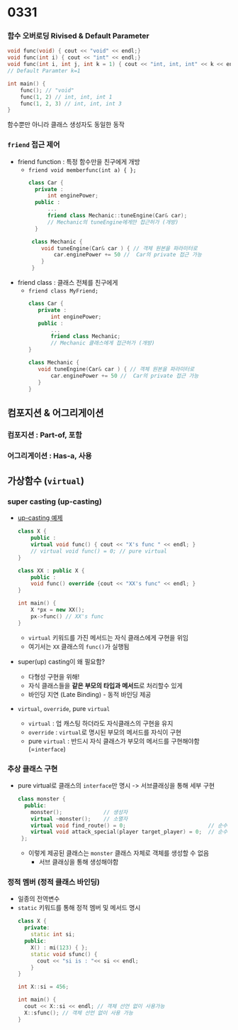 # 0331

### 함수 오버로딩 Rivised & Default Parameter

```c++
void func(void) { cout << "void" << endl;}
void func(int i) { cout << "int" << endl;}
void func(int i, int j, int k = 1) { cout << "int, int, int" << k << endl;}
// Default Paramter k=1

int main() {
    func(); // "void"
    func(1, 2) // int, int, int 1
    func(1, 2, 3) // int, int, int 3
}
```
함수뿐만 아니라 클래스 생성자도 동일한 동작

### `friend` 접근 제어
 - friend function : 특정 함수만을 친구에게 개방
    - `friend void memberfunc(int a) { };`
      ```c++
      class Car {
        private :
            int enginePower;
        public :
            ...
            friend class Mechanic::tuneEngine(Car& car); 
            // Mechanic의 tuneEngine에게만 접근허가 (개방)
        }

       class Mechanic {
          void tuneEngine(Car& car ) { // 객체 원본을 파라미터로
              car.enginePower += 50 //  Car의 private 접근 가능
          }
       }
       ```
 - friend class : 클래스 전체를 친구에게
   - `friend class MyFriend;`
     ```c++
     class Car {
        private :
            int enginePower;
        public :
            ...
            friend class Mechanic; 
            // Mechanic 클래스에게 접근허가 (개방)
     }

     class Mechanic {
        void tuneEngine(Car& car ) { // 객체 원본을 파라미터로
            car.enginePower += 50 //  Car의 private 접근 가능
        }
     }
     ```  

## 컴포지션 & 어그리게이션

### 컴포지션 : Part-of, 포함
### 어그리게이션 : Has-a, 사용


## 가상함수 (`virtual`)
### super casting (up-casting)
- [up-casting 예제](../up_casting_virtual.cpp)
    ```c++
    class X {
        public :
        virtual void func() { cout << "X's func " << endl; }
        // virtual void func() = 0; // pure virtual
    }

    class XX : public X {
        public : 
        void func() override {cout << "XX's func" << endl; }
    }

    int main() {
        X *px = new XX();
        px->func() // XX's func
    }
    ```
    - `virtual` 키워드를 가진 메서드는 자식 클래스에게 구현을 위임
    - 여기서는 `XX` 클래스의 `func()`가 실행됨
  
- super(up) casting이 왜 필요함?    
  - 다형성 구현을 위해!
  - 자식 클래스들을 **같은 부모의 타입과 메서드**로 처리할수 있게
  - 바인딩 지연 (Late Binding) - 동적 바인딩 제공

- `virtual`, `override`, pure `virtual` 
  - `virtual` : 업 캐스팅 하더라도 자식클래스의 구현을 유지
  - `override` : `virtual`로 명시된 부모의 메서드를 자식이 구현
  - pure `virtual` : 반드시 자식 클래스가 부모의 메서드를 구현해야함 (=`interface`)

### 추상 클래스 구현
- pure virtual로 클래스의 `interface`만 명시 -> 서브클래싱을 통해 세부 구현
  ```c++
  class monster {
    public:
      monster();             // 생성자
      virtual ~monster();    // 소멸자
      virtual void find_route() = 0;                          // 순수 가상 함수
      virtual void attack_special(player target_player) = 0;  // 순수 가상 함수
   };
  ```
  - 이렇게 제공된 클래스는 `monster` 클래스 자체로 객체를 생성할 수 없음
    - 서브 클래싱을 통해 생성해야함

### 정적 멤버 (정적 클래스 바인딩)
- 일종의 전역변수
- `static` 키워드를 통해 정적 멤버 및 메서드 명시
  ```c++
  class X {
    private:
      static int si;
    public:
      X() : mi(123) { };
      static void sfunc() { 
        cout << "si is : "<< si << endl;
      }
  }

  int X::si = 456;

  int main() {
    cout << X::si << endl; // 객체 선언 없이 사용가능
    X::sfunc(); // 객체 선언 없이 사용 가능
  }
  ```

